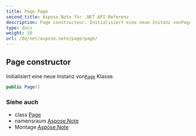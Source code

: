 ```yaml
---
title: Page.Page
second_title: Aspose.Note für .NET-API-Referenz
description: Page constructeur. Initialisiert eine neue Instanz vonPage Klasse.
type: docs
weight: 10
url: /de/net/aspose.note/page/page/
---
```

## Page constructor

Initialisiert eine neue Instanz von[`Page`](../) Klasse.

```csharp
public Page()
```

### Siehe auch

* class [Page](../)
* namensraum [Aspose.Note](../../page/)
* Montage [Aspose.Note](../../../)



